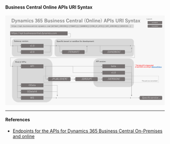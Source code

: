 #### Business Central Online APIs URI Syntax

![Image](/onepager/190719-bcapis/assets/msdyn365bc-online-apis-uri-syntax.png)

---

#### References

- [Endpoints for the APIs for Dynamics 365 Business Central On-Premises and online](https://docs.microsoft.com/en-us/dynamics-nav/api-reference/v1.0/endpoints-apis-for-dynamics)
